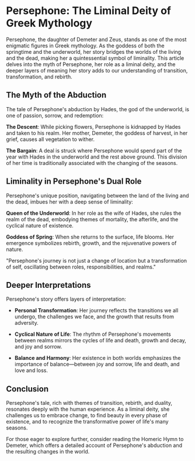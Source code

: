 # Persephone: The Liminal Deity of Greek Mythology

Persephone, the daughter of Demeter and Zeus, stands as one of the most enigmatic figures in Greek mythology. As the goddess of both the springtime and the underworld, her story bridges the worlds of the living and the dead, making her a quintessential symbol of liminality. This article delves into the myth of Persephone, her role as a liminal deity, and the deeper layers of meaning her story adds to our understanding of transition, transformation, and rebirth.

## The Myth of the Abduction

The tale of Persephone's abduction by Hades, the god of the underworld, is one of passion, sorrow, and redemption:

**The Descent**: While picking flowers, Persephone is kidnapped by Hades and taken to his realm. Her mother, Demeter, the goddess of harvest, in her grief, causes all vegetation to wither.

**The Bargain**: A deal is struck where Persephone would spend part of the year with Hades in the underworld and the rest above ground. This division of her time is traditionally associated with the changing of the seasons.

## Liminality in Persephone's Dual Role

Persephone's unique position, navigating between the land of the living and the dead, imbues her with a deep sense of liminality:

**Queen of the Underworld**: In her role as the wife of Hades, she rules the realm of the dead, embodying themes of mortality, the afterlife, and the cyclical nature of existence.

**Goddess of Spring**: When she returns to the surface, life blooms. Her emergence symbolizes rebirth, growth, and the rejuvenative powers of nature.

"Persephone's journey is not just a change of location but a transformation of self, oscillating between roles, responsibilities, and realms."


## Deeper Interpretations

Persephone's story offers layers of interpretation:

- **Personal Transformation**: Her journey reflects the transitions we all undergo, the challenges we face, and the growth that results from adversity.

- **Cyclical Nature of Life**: The rhythm of Persephone's movements between realms mirrors the cycles of life and death, growth and decay, and joy and sorrow.

- **Balance and Harmony**: Her existence in both worlds emphasizes the importance of balance—between joy and sorrow, life and death, and love and loss.

## Conclusion

Persephone's tale, rich with themes of transition, rebirth, and duality, resonates deeply with the human experience. As a liminal deity, she challenges us to embrace change, to find beauty in every phase of existence, and to recognize the transformative power of life's many seasons.

For those eager to explore further, consider reading the Homeric Hymn to Demeter, which offers a detailed account of Persephone's abduction and the resulting changes in the world.
